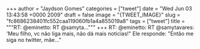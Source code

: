 
+++
author = "Jaydson Gomes"
categories = ["tweet"]
date = "Wed Jun 03 13:43:58 +0000 2009"
draft = false
image = "{TWEET_IMAGE}"
slug = "fc8686238401fc552caa119060fb1a4a855019a8"
tags = ["tweet"]
title = """RT: @eminetto: RT @samyta..."""
+++
RT: @eminetto: RT @samytavares: 'Meu filho, vc não liga mais, não dá mais noticias!" Ele responde: "Então me siga no twitter, mãe..."
